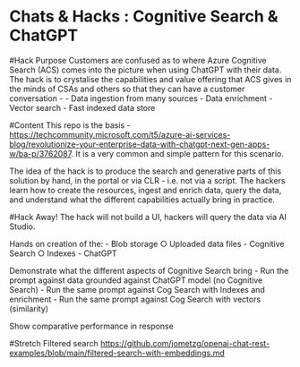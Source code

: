 # Chats & Hacks : Cognitive Search & ChatGPT

#Hack Purpose
Customers are confused as to where Azure Cognitive Search (ACS) comes into the picture when using ChatGPT with their data. The hack is to crystalise the capabilities and value offering that ACS gives in the minds of CSAs and others so that they can have a customer conversation -
	- Data ingestion from many sources
	- Data enrichment
	- Vector search
  	- Fast indexed data store

#Content
This repo is the basis - https://techcommunity.microsoft.com/t5/azure-ai-services-blog/revolutionize-your-enterprise-data-with-chatgpt-next-gen-apps-w/ba-p/3762087. It is a very common and simple pattern for this scenario.

The idea of the hack is to produce the search and generative parts of this solution by hand, in the portal or via CLR - i.e. not via a script. The hackers learn how to create the resources, ingest and enrich data, query the data, and understand what the different capabilities actually bring in practice.



#Hack Away!
The hack will not build a UI, hackers will query the data via AI Studio.

Hands on creation of the:
	- Blob storage
		○ Uploaded data files
	- Cognitive Search
		○ Indexes
	- ChatGPT

Demonstrate what the different aspects of Cognitive Search bring
	- Run the prompt against data grounded against ChatGPT model (no Cognitive Search)
	- Run the same prompt against Cog Search with Indexes and enrichment
	- Run the same prompt against Cog Search with vectors (similarity)

Show comparative performance in response

#Stretch
Filtered search https://github.com/jometzg/openai-chat-rest-examples/blob/main/filtered-search-with-embeddings.md
